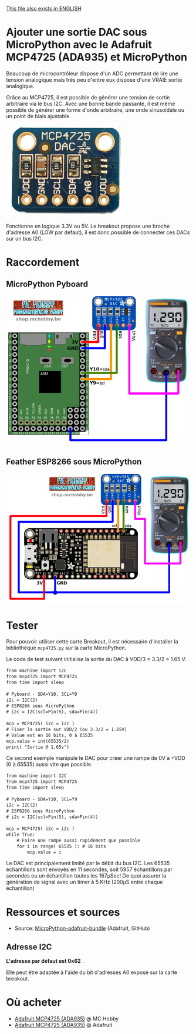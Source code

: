 [This file also exists in ENGLISH](readme_ENG.md)

# Ajouter une sortie DAC sous MicroPython avec le Adafruit MCP4725 (ADA935) et MicroPython

Beaucoup de microcontrôleur dispose d'un ADC permettant de lire une tension analogique mais très peu d'entre eux dispose d'une VRAIE sortie analogique.

Grâce au MCP4725, il est possible de générer une tension de sortie arbitraire via le bus I2C. Avec une bonne bande passante, il est même possible de générer une forme d'onde arbitraire, une onde sinusoïdale ou un point de biais ajustable.

![DAC MCP4725 d'Adafruit Industrie (ADA1782)](docs/_static/mcp4725.jpg)

 Fonctionne en logique 3.3V ou 5V. Le breakout propose une broche d'adresse A0 (LOW par defaut), il est donc possible de connecter ces DACs sur un bus I2C.

# Raccordement

## MicroPython Pyboard

![MCP4725 sur MicroPython Pyboard](docs/_static/mcp4725-to-pyboard.jpg)

## Feather ESP8266 sous MicroPython

![MCP4725 sur Feather ESP8266 sous MicroPython](docs/_static/mcp4725-to-feather-esp8266.jpg)

# Tester

Pour pouvoir utiliser cette carte Breakout, il est nécessaire d'installer la bibliothèque `mcp4725.py` sur la carte MicroPython.

Le code de test suivant initialise la sortie du DAC à VDD/3 = 3.3/2 = 1.65 V.

```
from machine import I2C
from mcp4725 import MCP4725
from time import sleep

# Pyboard - SDA=Y10, SCL=Y9
i2c = I2C(2)
# ESP8266 sous MicroPython
# i2c = I2C(scl=Pin(5), sda=Pin(4))

mcp = MCP4725( i2c = i2c )
# Fixer la sortie sur VDD/2 (ou 3.3/2 = 1.65V)
# Value est en 16 bits, 0 à 65535
mcp.value = int(65535/2)
print( "Sortie @ 1.65v")
```

Ce second exemple manipule le DAC pour créer une rampe de 0V à +VDD (0 à 65535) aussi vite que possible.

```
from machine import I2C
from mcp4725 import MCP4725
from time import sleep

# Pyboard - SDA=Y10, SCL=Y9
i2c = I2C(2)
# ESP8266 sous MicroPython
# i2c = I2C(scl=Pin(5), sda=Pin(4))

mcp = MCP4725( i2c = i2c )
while True:
	# Faire une rampe aussi rapidement que possible
	for i in range( 65535 ): # 16 bits
		mcp.value = i
```

Le DAC est principalement limité par le débit du bus I2C. Les 65535 échantillons sont envoyés en 11 secondes, soit 5957 échantillons par secondes ou un échantillon toutes les 167µSec! De quoi assurer la génération de signal avec un timer à 5 KHz (200µS entre chaque échantillon)

# Ressources et sources
* Source: [MicroPython-adafruit-bundle](https://github.com/adafruit/micropython-adafruit-bundle/tree/master/libraries/drivers) (Adafruit, GitHub)

## Adresse I2C
__L'adresse par défaut est 0x62__ .

Elle peut être adaptée à l'aide du bit d'adresses A0 exposé sur la carte breakout.

# Où acheter
* [Adafruit MCP4725 (ADA935)](https://shop.mchobby.be/product.php?id_product=132) @ MC Hobby
* [Adafruit MCP4725 (ADA935)](https://www.adafruit.com/product/935) @ Adafruit
